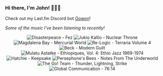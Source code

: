 ### Hi there, I'm John! 🏄🏻‍♂️

Check out my Last.fm Discord bot [Gowon](http://gowon.ca)!

_Some of the music I've been listening to recently!_


<!-- lastfm -->
<p align="center"><img src="https://lastfm.freetls.fastly.net/i/u/64s/7a6567bb28924ee18ca7f8234db5d92c.png" title="Disasterpeace - Fez"> <img src="https://lastfm.freetls.fastly.net/i/u/64s/40d50b33f01e364543c4445ce88a592a.jpg" title="Jukio Kallio - Nuclear Throne"> <img src="https://lastfm.freetls.fastly.net/i/u/64s/c1b18f7dd5f2b262a96288bfa2330ad2.jpg" title="Magdalena Bay - Mercurial World"> <img src="https://lastfm.freetls.fastly.net/i/u/64s/7fd96617a9568775c12e5b38330928bb.jpg" title="Re-Logic - Terraria Volume 4"> <img src="https://lastfm.freetls.fastly.net/i/u/64s/372f170d8f4e4a05b2e4d1a9d37b7b71.jpg" title="Beck - Modern Guilt"> <img src="https://lastfm.freetls.fastly.net/i/u/64s/fd35e0a735ec0cdce90261a22ecad8c0.jpg" title="Mulatu Astatke - Ethiopiques, Vol. 4: Ethio Jazz 1969-1974"> <img src="https://lastfm.freetls.fastly.net/i/u/64s/70471c5f2237a4781e71c48d4c8ea291.jpg" title="Hatchie - Keepsake"> <img src="https://lastfm.freetls.fastly.net/i/u/64s/8473b89f3ade0dd826613d8e231722a9.jpg" title="Persephone's Bees - Notes From The Underworld"> <img src="https://lastfm.freetls.fastly.net/i/u/64s/11421ccb37594b389f704247c3cabbdf.png" title="The Go! Team - Thunder, Lightning, Strike"> <img src="https://lastfm.freetls.fastly.net/i/u/64s/172eff5748f3d7d4e6b31e31f32f4427.jpg" title="Global Communication - 76:14"> </p>
